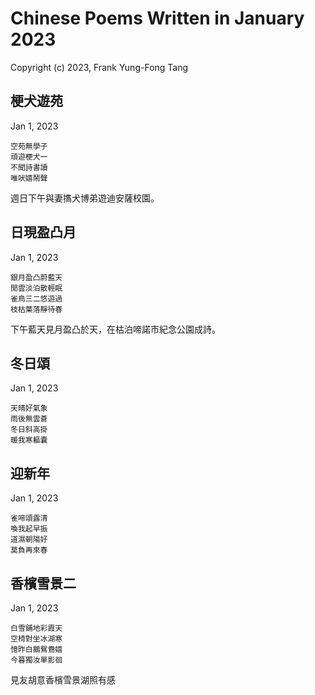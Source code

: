 # Chinese Poems Written in January 2023
Copyright (c) 2023, Frank Yung-Fong Tang

## 梗犬遊苑  
Jan 1, 2023

```
空苑無學子
頑遊梗犬一
不聞詩書讀
唯吠嬉鬧聲
```
週日下午與妻㩦犬博弟遊迪安薩校園。
## 日現盈凸月  
Jan 1, 2023

```
銀月盈凸蔚藍天
閒雲淡泊散輕眠
雀鳥三二悠遊過
枝枯葉落靜待春
```
下午藍天見月盈凸於天，在枯泊啼諾市紀念公園成詩。

## 冬日頌  
Jan 1, 2023

```
天晴好氣象
雨後無雲蒼
冬日斜高掛
暖我寒軀囊
```

## 迎新年  
Jan 1, 2023

```
雀啼頌露清
喚我起早振
道濕朝陽好
莫負再來春
```
## 香檳雪景二  
Jan 1, 2023

```
白雪鋪地彩霞天
空椅對坐冰湖寒
憶昨白鵝鴛鴦嬉
今暮獨汝單影徊
```
見友胡意香檳雪景湖照有感
